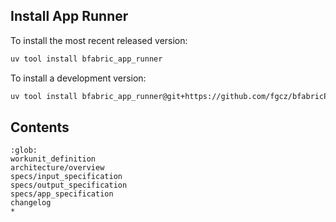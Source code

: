 ## Install App Runner

To install the most recent released version:

```bash
uv tool install bfabric_app_runner
```

To install a development version:

```bash
uv tool install bfabric_app_runner@git+https://github.com/fgcz/bfabricPy.git@main#egg=bfabric_app_runner&subdirectory=bfabric_app_runner
```

## Contents

```{toctree}
:glob:
workunit_definition
architecture/overview
specs/input_specification
specs/output_specification
specs/app_specification
changelog
*
```
